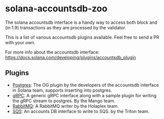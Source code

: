 # solana-accountsdb-zoo

The solana accountsdb interface is a handy way to access both block and (in 1.9) transactions as they are processed by the validator.

This is a list of various accountsdb plugins available. Feel free to send a PR with your own.

For more info about the accountsdb interface: https://docs.solana.com/developing/plugins/accountsdb_plugin

## Plugins

 * [Postgres](https://github.com/solana-labs/solana-accountsdb-plugin-postgres): The OG plugin by the developers of the accountsdb interface in Solana team, supports inserting into postgres.
 * [gRPC](https://github.com/ckamm/solana-accountsdb-connector): A generic gRPC interface along with a sample plugin for writing the gRPC stream to postgres. By the Mango team.
 * [RabbitMQ](https://github.com/holaplex/solana-indexer/tree/dev/crates/accountsdb-rabbitmq): A RabbitMQ writer by the Holaplex team.
 * [SQS](https://github.com/rpcpool/solana-accountsdb-sqs): An accounts DB interface to write to SQS. by the Triton team.
